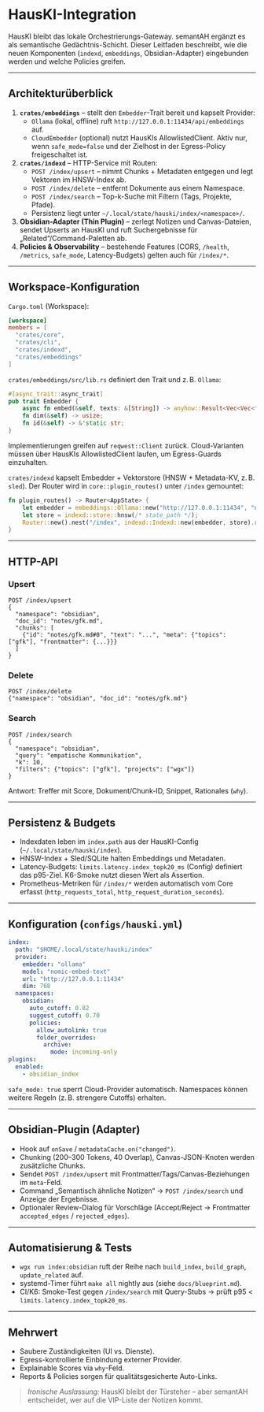 # HausKI-Integration

HausKI bleibt das lokale Orchestrierungs-Gateway. semantAH ergänzt es als semantische Gedächtnis-Schicht. Dieser Leitfaden beschreibt, wie die neuen Komponenten (`indexd`, `embeddings`, Obsidian-Adapter) eingebunden werden und welche Policies greifen.

---

## Architekturüberblick

1. **`crates/embeddings`** – stellt den `Embedder`-Trait bereit und kapselt Provider:
   - `Ollama` (lokal, offline) ruft `http://127.0.0.1:11434/api/embeddings` auf.
   - `CloudEmbedder` (optional) nutzt HausKIs AllowlistedClient. Aktiv nur, wenn `safe_mode=false` und der Zielhost in der Egress-Policy freigeschaltet ist.
2. **`crates/indexd`** – HTTP-Service mit Routen:
   - `POST /index/upsert` – nimmt Chunks + Metadaten entgegen und legt Vektoren im HNSW-Index ab.
   - `POST /index/delete` – entfernt Dokumente aus einem Namespace.
   - `POST /index/search` – Top-k-Suche mit Filtern (Tags, Projekte, Pfade).
   - Persistenz liegt unter `~/.local/state/hauski/index/<namespace>/`.
3. **Obsidian-Adapter (Thin Plugin)** – zerlegt Notizen und Canvas-Dateien, sendet Upserts an HausKI und ruft Suchergebnisse für „Related“/Command-Paletten ab.
4. **Policies & Observability** – bestehende Features (CORS, `/health`, `/metrics`, `safe_mode`, Latency-Budgets) gelten auch für `/index/*`.

---

## Workspace-Konfiguration

`Cargo.toml` (Workspace):

```toml
[workspace]
members = [
  "crates/core",
  "crates/cli",
  "crates/indexd",
  "crates/embeddings"
]
```

`crates/embeddings/src/lib.rs` definiert den Trait und z. B. `Ollama`:

```rust
#[async_trait::async_trait]
pub trait Embedder {
    async fn embed(&self, texts: &[String]) -> anyhow::Result<Vec<Vec<f32>>>;
    fn dim(&self) -> usize;
    fn id(&self) -> &'static str;
}
```

Implementierungen greifen auf `reqwest::Client` zurück. Cloud-Varianten müssen über HausKIs AllowlistedClient laufen, um Egress-Guards einzuhalten.

`crates/indexd` kapselt Embedder + Vektorstore (HNSW + Metadata-KV, z. B. `sled`). Der Router wird in `core::plugin_routes()` unter `/index` gemountet:

```rust
fn plugin_routes() -> Router<AppState> {
    let embedder = embeddings::Ollama::new("http://127.0.0.1:11434", "nomic-embed-text", 768);
    let store = indexd::store::hnsw(/* state_path */);
    Router::new().nest("/index", indexd::Indexd::new(embedder, store).router())
}
```

---

## HTTP-API

### Upsert

```http
POST /index/upsert
{
  "namespace": "obsidian",
  "doc_id": "notes/gfk.md",
  "chunks": [
    {"id": "notes/gfk.md#0", "text": "...", "meta": {"topics": ["gfk"], "frontmatter": {...}}}
  ]
}
```

### Delete

```http
POST /index/delete
{"namespace": "obsidian", "doc_id": "notes/gfk.md"}
```

### Search

```http
POST /index/search
{
  "namespace": "obsidian",
  "query": "empatische Kommunikation",
  "k": 10,
  "filters": {"topics": ["gfk"], "projects": ["wgx"]}
}
```

Antwort: Treffer mit Score, Dokument/Chunk-ID, Snippet, Rationales (`why`).

---

## Persistenz & Budgets

- Indexdaten leben im `index.path` aus der HausKI-Config (`~/.local/state/hauski/index`).
- HNSW-Index + Sled/SQLite halten Embeddings und Metadaten.
- Latency-Budgets: `limits.latency.index_topk20_ms` (Config) definiert das p95-Ziel. K6-Smoke nutzt diesen Wert als Assertion.
- Prometheus-Metriken für `/index/*` werden automatisch vom Core erfasst (`http_requests_total`, `http_request_duration_seconds`).

---

## Konfiguration (`configs/hauski.yml`)

```yaml
index:
  path: "$HOME/.local/state/hauski/index"
  provider:
    embedder: "ollama"
    model: "nomic-embed-text"
    url: "http://127.0.0.1:11434"
    dim: 768
  namespaces:
    obsidian:
      auto_cutoff: 0.82
      suggest_cutoff: 0.70
      policies:
        allow_autolink: true
        folder_overrides:
          archive:
            mode: incoming-only
plugins:
  enabled:
    - obsidian_index
```

`safe_mode: true` sperrt Cloud-Provider automatisch. Namespaces können weitere Regeln (z. B. strengere Cutoffs) erhalten.

---

## Obsidian-Plugin (Adapter)

- Hook auf `onSave` / `metadataCache.on("changed")`.
- Chunking (200–300 Tokens, 40 Overlap), Canvas-JSON-Knoten werden zusätzliche Chunks.
- Sendet `POST /index/upsert` mit Frontmatter/Tags/Canvas-Beziehungen im `meta`-Feld.
- Command „Semantisch ähnliche Notizen“ → `POST /index/search` und Anzeige der Ergebnisse.
- Optionaler Review-Dialog für Vorschläge (Accept/Reject → Frontmatter `accepted_edges` / `rejected_edges`).

---

## Automatisierung & Tests

- `wgx run index:obsidian` ruft der Reihe nach `build_index`, `build_graph`, `update_related` auf.
- systemd-Timer führt `make all` nightly aus (siehe `docs/blueprint.md`).
- CI/K6: Smoke-Test gegen `/index/search` mit Query-Stubs → prüft p95 < `limits.latency.index_topk20_ms`.

---

## Mehrwert

- Saubere Zuständigkeiten (UI vs. Dienste).
- Egress-kontrollierte Einbindung externer Provider.
- Explainable Scores via `why`-Feld.
- Reports & Policies sorgen für qualitätsgesicherte Auto-Links.

> *Ironische Auslassung:* HausKI bleibt der Türsteher – aber semantAH entscheidet, wer auf die VIP-Liste der Notizen kommt.

